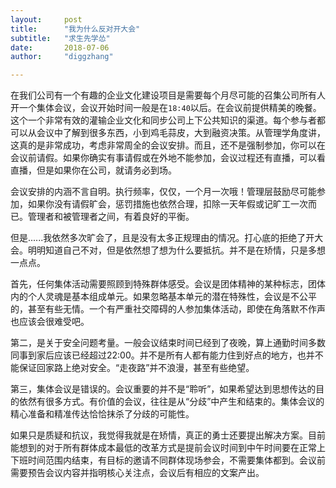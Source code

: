 ```yaml
---
layout:     post
title:      "我为什么反对开大会"
subtitle:   "求生先学怂"
date:       2018-07-06
author:     "diggzhang"

---
```


在我们公司有一个有趣的企业文化建设项目是需要每个月尽可能的召集公司所有人开一个集体会议，会议开始时间一般是在`18:40`以后。在会议前提供精美的晚餐。这个一个非常有效的灌输企业文化和同步公司上下公共知识的渠道。每个参与者都可以从会议中了解到很多东西，小到鸡毛蒜皮，大到融资决策。从管理学角度讲，这真的是非常成功，考虑非常周全的会议安排。而且，还不是强制参加，你可以在会议前请假。如果你确实有事请假或在外地不能参加，会议过程还有直播，可以看直播，但是如果你在公司，就请务必到场。

会议安排的内涵不言自明。执行频率，仅仅，一个月一次哦！管理层鼓励尽可能参加，如果你没有请假旷会，惩罚措施也依然合理，扣除一天年假或记旷工一次而已。管理者和被管理者之间，有着良好的平衡。

但是......我依然多次旷会了，且是没有太多正规理由的情况。打心底的拒绝了开大会。明明知道自己不对，但是依然想了想为什么要抵抗。并不是在矫情，只是多想一点点。

首先，任何集体活动需要照顾到特殊群体感受。会议是团体精神的某种标志，团体内的个人灵魂是基本组成单元。如果忽略基本单元的潜在特殊性，会议是不公平的，甚至有些无情。一个有严重社交障碍的人参加集体活动，即使在角落默不作声也应该会很难受吧。

第二，是关于安全问题考量。一般会议结束时间已经到了夜晚，算上通勤时间多数同事到家后应该已经超过22:00。并不是所有人都有能力住到好点的地方，也并不能保证回家路上绝对安全。“走夜路”并不浪漫，甚至有些绝望。

第三，集体会议是错误的。会议重要的并不是“聆听”，如果希望达到思想传达的目的依然有很多方式。有价值的会议，往往是从“分歧”中产生和结束的。集体会议的精心准备和精准传达恰恰抹杀了分歧的可能性。

如果只是质疑和抗议，我觉得我就是在矫情，真正的勇士还要提出解决方案。目前能想到的对于所有群体成本最低的改革方式是提前会议时间到中午时间要在正常上下班时间范围内结束，有目标的邀请不同群体现场参会，不需要集体都到。会议前需要预告会议内容并指明核心关注点，会议后有相应的文案产出。